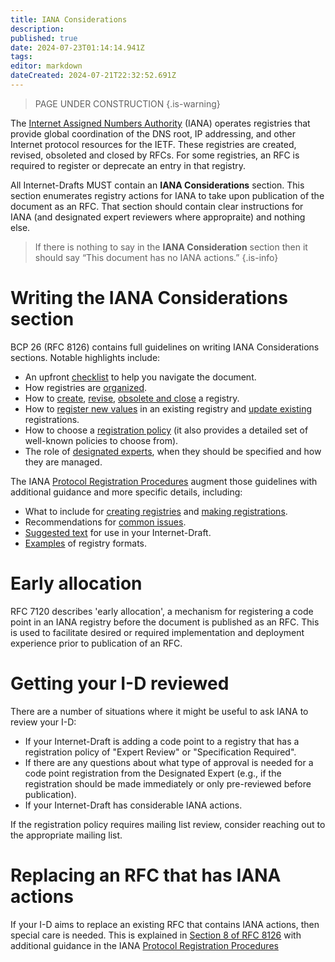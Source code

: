 ```yaml
---
title: IANA Considerations
description: 
published: true
date: 2024-07-23T01:14:14.941Z
tags: 
editor: markdown
dateCreated: 2024-07-21T22:32:52.691Z
---
```


> PAGE UNDER CONSTRUCTION
{.is-warning}

The [Internet Assigned Numbers Authority](https://www.iana.org/) (IANA) operates registries that provide global coordination of the DNS root, IP addressing, and other Internet protocol resources for the IETF. These registries are created, revised, obsoleted and closed by RFCs. For some registries, an RFC is required to register or deprecate an entry in that registry. 

All Internet-Drafts MUST contain an **IANA Considerations** section. This section enumerates registry actions for IANA to take upon publication of the document as an RFC. That section should contain clear instructions for IANA (and designated expert reviewers where appropraite) and nothing else.

> If there is nothing to say in the **IANA Consideration** section then it should say “This document has no IANA actions.”
{.is-info}

# Writing the IANA Considerations section

BCP 26 (RFC 8126) contains full guidelines on writing IANA Considerations sections. Notable highlights include:
* An upfront [checklist](https://www.rfc-editor.org/rfc/rfc8126.html#section-1.3) to help you navigate the document.
* How registries are [organized](https://www.rfc-editor.org/rfc/rfc8126.html#section-2.1).
* How to [create](https://www.rfc-editor.org/rfc/rfc8126.html#section-2.2), [revise](https://www.rfc-editor.org/rfc/rfc8126.html#section-2.4), [obsolete and close](https://www.rfc-editor.org/rfc/rfc8126.html#section-9.6) a registry.
* How to [register new values](https://www.rfc-editor.org/rfc/rfc8126.html#section-3.1) in an existing registry and [update existing](https://www.rfc-editor.org/rfc/rfc8126.html#section-3.2) registrations.
* How to choose a [registration policy](https://www.rfc-editor.org/rfc/rfc8126.html#section-4) (it also provides a detailed set of well-known policies to choose from).
* The role of [designated experts](https://www.rfc-editor.org/rfc/rfc8126.html#section-5), when they should be specified and how they are managed.

The IANA [Protocol Registration Procedures](https://www.iana.org/help/protocol-registration) augment those guidelines with additional guidance and more specific details, including:
* What to include for [creating registries](https://www.iana.org/help/protocol-registration#registries) and [making registrations](https://www.iana.org/help/protocol-registration#registrations).
* Recommendations for [common issues](https://www.iana.org/help/protocol-registration#issues).
* [Suggested text](https://www.iana.org/help/protocol-registration#verbiage) for use in your Internet-Draft.
* [Examples](https://www.iana.org/help/protocol-registration#examples) of registry formats.

# Early allocation
RFC 7120 describes 'early allocation', a mechanism for registering a code point in an IANA registry before the document is published as an RFC. This is used to facilitate desired or required implementation and deployment experience prior to publication of an RFC.

# Getting your I-D reviewed
There are a number of situations where it might be useful to ask IANA to review your I-D:
* If your Internet-Draft is adding a code point to a registry that has a registration policy of "Expert Review" or "Specification Required".
* If there are any questions about what type of approval is needed for a code point registration from the Designated Expert (e.g., if the registration should be made immediately or only pre-reviewed before publication). 
* If your Internet-Draft has considerable IANA actions.

If the registration policy requires mailing list review, consider reaching out to the appropriate mailing list.

# Replacing an RFC that has IANA actions
If your I-D aims to replace an existing RFC that contains IANA actions, then special care is needed. This is explained in [Section 8 of RFC 8126](https://www.rfc-editor.org/rfc/rfc8126.html#section-8) with additional guidance in the IANA [Protocol Registration Procedures](https://www.iana.org/help/protocol-registration#bis.)

